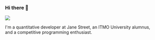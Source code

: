 ### Hi there 👋

![](https://run.kaist.ac.kr/badges/codeforces/CovarianceMomentum.svg)

I'm a quantitative developer at Jane Street, an ITMO University alumnus, and a competitive programming enthusiast.
